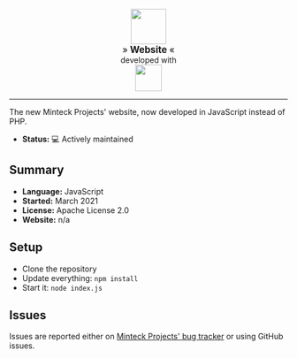 <p align="center">
  <img src="https://user-images.githubusercontent.com/46352972/116787075-5a386000-aaa2-11eb-8e32-6085b7b15b78.png" width="64px" /><br>
  <big>»<b> Website </b>«</big>
  <br>developed with<br>
  <img src="https://user-images.githubusercontent.com/46352972/116787437-47268f80-aaa4-11eb-99c9-a771eb7dadcc.png" width="48px">
</p>

----

The new Minteck Projects' website, now developed in JavaScript instead of PHP.

* **Status:** 💻 Actively maintained  
<!-- * **Status:** 🕑 Extended maintenance -->
<!-- * **Status:** 🔴 Searching for mainteners -->
<!-- * **Status:** 🚫 Archived, **DO NOT USE IN PRODUCTION** -->

## Summary
* **Language:** JavaScript
* **Started:** March 2021
* **License:** Apache License 2.0
* **Website:** n/a

## Setup
* Clone the repository
* Update everything: `npm install`
* Start it: `node index.js`

## Issues
Issues are reported either on [Minteck Projects' bug tracker](https://mpbugger.alwaysdata.net) or using GitHub issues.
